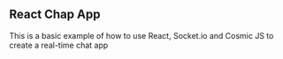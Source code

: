## React Chap App
This is a basic example of how to use React, Socket.io and Cosmic JS to create a real-time chat app
